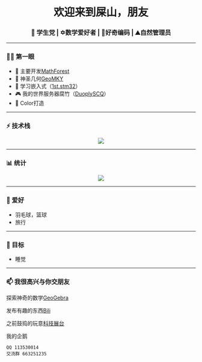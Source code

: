 <h1 align="center">欢迎来到屎山，朋友</h1>
<h3 align="center">🚀 学生党 | ✡️数学爱好者 | 🥝好奇编码 | ⛰自然管理员 </h3>

---

### 🚵‍♂️ 第一眼
- 🌴 主要开发[MathForest](https://github.com/Duo-Star/MathForest-planting)
- 🐒 神圣几何[GeoMKY](https://github.com/Duo-Star/geomky)
- 👾 学习嵌入式（[1st.stm32](https://github.com/Duo-Star/myFirstStm32)）
- 🎮 我的世界服务器腐竹（[DuoplySCQ](https://github.com/Duo-Star/DuoplySCQ)）
- 🥰 Color打造

---

### ⚡ 技术栈
<p align="center">
  <img src="https://skillicons.dev/icons?i=lua,java,c,cpp,dart,flutter,androidstudio,docker,linux,windows,git,github" />
</p>

---

### 📊 统计
<!--
<p align="center">
  <img src="https://github-readme-stats.vercel.app/api?username=Duo-Star&show_icons=true&theme=radical" height="160"/>
  <img src="https://github-readme-streak-stats.herokuapp.com/?user=Duo-Star&theme=radical" height="160"/>
<img src="https://github-readme-stats-one-bice.vercel.app/api/top-langs/?username=Duo-Star&layout=compact&langs_count=8&theme=calm&role=OWNER,COLLABORATOR" alt="Duo-Star's Top Langs" height="158" />
</p>
-->


<p align="center">
  <img src="https://github-readme-activity-graph.vercel.app/graph?username=Duo-Star&theme=rogue" />
</p>

---

### 🐸 爱好
- 羽毛球，篮球
- 旅行

---

### 🎯 目标
- 睡觉

---

### 📫 我很高兴与你交朋友

探索神奇的数学[GeoGebra](https://www.geogebra.org/u/%E4%B8%80%E9%A1%BF%E4%B8%8D%E5%90%83%E9%A5%BF%E5%BE%97%E6%85%8C)

发布有趣的东西[Bili](https://space.bilibili.com/1850079922)

之前鼓捣的玩意[科技展台](https://h5.clewm.net/?url=http%3A%2F%2Fqr61.cn%2FoA1YZf%2Fq8PaIAH&lid=jqd94fx75get4doo1&rlid=jqd94fx75get4doo1)

我的企鹅
```text
QQ 113530014
交流群 663251235
```

<!--
**Duo-Star/Duo-Star** is a ✨ _special_ ✨ repository because its `README.md` (this file) appears on your GitHub profile.

Here are some ideas to get you started:

- 🔭 I’m currently working on ...
- 🌱 I’m currently learning ...
- 👯 I’m looking to collaborate on ...
- 🤔 I’m looking for help with ...
- 💬 Ask me about ...
- 📫 How to reach me: ...
- 😄 Pronouns: ...
- ⚡ Fun fact: ...
-->
